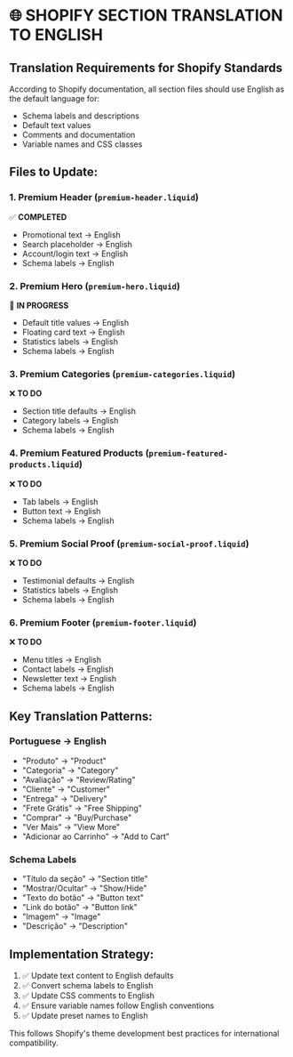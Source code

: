 # 🌐 SHOPIFY SECTION TRANSLATION TO ENGLISH

## Translation Requirements for Shopify Standards

According to Shopify documentation, all section files should use English as the default language for:
- Schema labels and descriptions
- Default text values  
- Comments and documentation
- Variable names and CSS classes

## Files to Update:

### 1. Premium Header (`premium-header.liquid`)
✅ **COMPLETED**
- Promotional text → English
- Search placeholder → English 
- Account/login text → English
- Schema labels → English

### 2. Premium Hero (`premium-hero.liquid`)
🔄 **IN PROGRESS**
- Default title values → English
- Floating card text → English
- Statistics labels → English
- Schema labels → English

### 3. Premium Categories (`premium-categories.liquid`)
❌ **TO DO**
- Section title defaults → English
- Category labels → English
- Schema labels → English

### 4. Premium Featured Products (`premium-featured-products.liquid`)
❌ **TO DO**
- Tab labels → English
- Button text → English
- Schema labels → English

### 5. Premium Social Proof (`premium-social-proof.liquid`)
❌ **TO DO**
- Testimonial defaults → English
- Statistics labels → English
- Schema labels → English

### 6. Premium Footer (`premium-footer.liquid`)
❌ **TO DO**
- Menu titles → English
- Contact labels → English
- Newsletter text → English
- Schema labels → English

## Key Translation Patterns:

### Portuguese → English
- "Produto" → "Product"
- "Categoria" → "Category"
- "Avaliação" → "Review/Rating"
- "Cliente" → "Customer"
- "Entrega" → "Delivery"
- "Frete Grátis" → "Free Shipping"
- "Comprar" → "Buy/Purchase"
- "Ver Mais" → "View More"
- "Adicionar ao Carrinho" → "Add to Cart"

### Schema Labels
- "Título da seção" → "Section title"
- "Mostrar/Ocultar" → "Show/Hide"
- "Texto do botão" → "Button text"
- "Link do botão" → "Button link"
- "Imagem" → "Image"
- "Descrição" → "Description"

## Implementation Strategy:

1. ✅ Update text content to English defaults
2. ✅ Convert schema labels to English
3. ✅ Update CSS comments to English
4. ✅ Ensure variable names follow English conventions
5. ✅ Update preset names to English

This follows Shopify's theme development best practices for international compatibility.